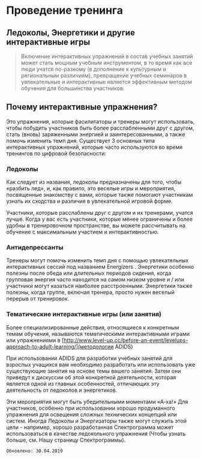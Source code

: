 # Проведение тренинга

## Ледоколы, Энергетики и другие интерактивные игры
> Включение интерактивных упражнений в состав учебных занятий может стать мощным учебным инструментом, в то время как все люди учатся по-разному (в дополнение к культурным и региональным различиям), превращение учебных семинаров в увлекательные и интерактивные является эффективным методом обучения для большинства участников.

## Почему интерактивные упражнения?
Это упражнения, которые фасилитаторы и тренеры могут использовать, чтобы побудить участников быть более расслабленными друг с другом, стать (вновь) заряженными энергией и заинтересованными, а также помочь изменить темп дня. Существует 3 основных типа интерактивных упражнений, которые часто используются во время тренингов по цифровой безопасности:

### Ледоколы
Как следует из названия, ледоколы предназначены для того, чтобы «разбить лед», и, как правило, это веселые игры и мероприятия, посвященные знакомству с вами, которые также помогают участникам узнать их сходства и различия в увлекательной игровой форме. 

Участники, которые расслаблены друг с другом и их тренерами, учатся лучше. Когда у вас есть участники, которые менее ограничены и более удобны в тренировочном пространстве, вы можете рассчитывать на обучение с максимальным участием и интерактивностью.

### Антидепрессанты
Тренеры могут помочь изменить темп дня с помощью увлекательных интерактивных сессий под названием Energizers . Энергетики особенно полезны после обеда или длительных периодов сидения, когда групповая энергия часто находится на самом низком уровне и / или участники могут казаться наиболее расстроенными. Энергетики также полезны, когда группе,
включая тренера, просто нужен веселый перерыв от тренировок.

### Тематические интерактивные игры (или занятия)
Более специализированные действия, относящиеся к конкретным темам обучения, называются тематическими интерактивными играми или упражнениями в [http://www.level-up.cc/before-an-event/levelups-approach-to-adult-learning/](методологии ADIDS)

При использовании ADIDS для разработки учебных занятий для взрослых учащихся вам необходимо разработать или использовать уже существующие занятия на основе темы вашего занятия. Затем они приведут к дискуссии об этой конкретной деятельности, которая является одной из главных особенностей, отличающих эту деятельность от ледоколов и энергетиков.

Эти мероприятия могут быть убедительными моментами «А-ха!» Для участников, особенно при использовании хорошо продуманного упражнения для освещения сложных технических концепций или систем. Иногда Ледоколы и Энергизаторы также могут служить этой цели - например, хорошо разработанная Спектрограмма может использоваться в качестве ледокольного упражнения (Чтобы узнать больше, см. Нашу страницу Спектрограммы).



`Обновлено: 30.04.2019`
